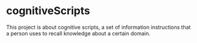 # cognitiveScripts
This project is about cognitive scripts, a set of information instructions that a person uses to recall knowledge about a certain domain.
